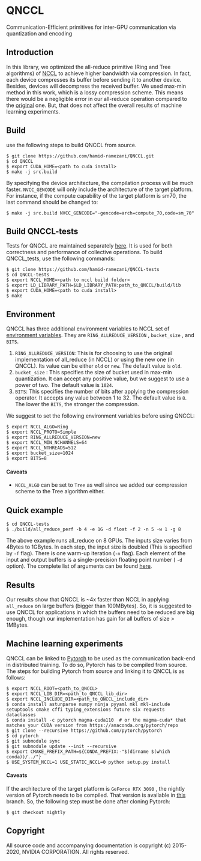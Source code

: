 # QNCCL
Communication-Efficient primitives for inter-GPU communication via quantization and encoding

## Introduction
In this library, we optimized the all-reduce primitive (Ring and Tree algorithms) of [NCCL](https://github.com/nvidia/nccl) to achieve higher bandwidth via compression. In fact, each device compresses its buffer before sending it to another device. Besides, devices will decompress the received buffer. We used max-min method in this work, which is a lossy compression scheme.  This means there would be a negligible error in our all-reduce operation compared to the [original](https://github.com/NVIDIA/nccl/blob/master/src/collectives/all_reduce.cc) one. But, that does not affect the overall results of machine learning experiments.

## Build
use the following steps to build QNCCL from source. 
    
    $ git clone https://github.com/hamid-ramezani/QNCCL.git
    $ cd QNCCL
    $ export CUDA_HOME=<path to cuda install>
    $ make -j src.build 
By specifying the device architecture, the compilation process will be much faster. `NVCC_GENCODE` will only include the architecture of the target platform. For instance, if the compute capability of the target platform is sm70, the last command should be changed to:  

    $ make -j src.build NVCC_GENCODE="-gencode=arch=compute_70,code=sm_70"

## Build QNCCL-tests

Tests for QNCCL are maintained separately [here](https://github.com/hamid-ramezani/QNCCL-tests). It is used for both correctness and performance of collective operations.  To build QNCCL_tests, use the following commands: 

    $ git clone https://github.com/hamid-ramezani/QNCCL-tests
    $ cd QNCCL-tests
    $ export NCCL_HOME=<path to nccl build folder>
    $ export LD_LIBRARY_PATH=$LD_LIBRARY_PATH:path_to_QNCCL/build/lib
    $ export CUDA_HOME=<path to cuda install>
    $ make 

## Environment
QNCCL has three additional environment variables to NCCL set of [environment variables](https://docs.nvidia.com/deeplearning/nccl/user-guide/docs/env.html). They are `RING_ALLREDUCE_VERSION` , `bucket_size` , and `BITS`. 

 1. `RING_ALLREDUCE_VERSION`: This is for choosing to use the original implementation of all_reduce (in NCCL) or using the new one (in QNCCL). Its value can be either `old` or `new`. The default value is `old`.
 2. `bucket_size` : This specifies the size of bucket used in max-min quantization. It can accept any positive value, but we suggest to use a power of two. The default value is `1024`.   
 3. `BITS`: This specifies the number of bits after applying the compression operator. It accepts any value between 1 to 32. The default value is `8`. The lower the `BITS`,  the stronger the compression. 

We suggest to set the following environment variables before using QNCCL:

    $ export NCCL_ALGO=Ring
    $ export NCCL_PROTO=Simple
    $ export RING_ALLREDUCE_VERSION=new
    $ export NCCL_MIN_NCHANNELS=64
    $ export NCCL_NTHREADS=512
    $ export bucket_size=1024
    $ export BITS=8
#### Caveats

 - `NCCL_ALGO` can be set to `Tree` as well since we added our compression scheme to the Tree algorithm either. 

## Quick example

    $ cd QNCCL-tests
    $ ./build/all_reduce_perf -b 4 -e 1G -d float -f 2 -n 5 -w 1 -g 8

The above example runs all_reduce on 8 GPUs. The inputs size varies from 4Bytes  to 1GBytes. In each step, the input size is doubled (This is specified by `-f` flag). There is one warm-up iteration (`-n` flag). Each element of the input and output buffers is a single-precision floating point number ( `-d` option). The complete list of arguments can be found [here](https://github.com/nvidia/nccl-tests#arguments). 

## Results

Our results show that QNCCL is ~4x faster than NCCL in applying `all_reduce` on large buffers (bigger than 100MBytes). So, it is suggested to use QNCCL for applications in which the buffers need to be reduced are big enough, though our implementation has gain for all buffers of size > 1MBytes. 

## Machine learning experiments
QNCCL can be linked to [Pytorch](https://github.com/pytorch/pytorch) to be used as the communication back-end in distributed training. To do so, Pytorch has to be compiled from source. The steps for building Pytorch from source and linking it to QNCCL is as follows: 

    $ export NCCL_ROOT=<path_to_QNCCL>
    $ export NCCL_LIB_DIR=<path_to_QNCCL_lib_dir>
    $ export NCCL_INCLUDE_DIR=<path_to_QNCCL_include_dir>
    $ conda install astunparse numpy ninja pyyaml mkl mkl-include setuptools cmake cffi typing_extensions future six requests dataclasses
    $ conda install -c pytorch magma-cuda110  # or the magma-cuda* that matches your CUDA version from https://anaconda.org/pytorch/repo
    $ git clone --recursive https://github.com/pytorch/pytorch
    $ cd pytorch
    $ git submodule sync
    $ git submodule update --init --recursive
    $ export CMAKE_PREFIX_PATH=${CONDA_PREFIX:-"$(dirname $(which conda))/../"}
    $ USE_SYSTEM_NCCL=1 USE_STATIC_NCCL=0 python setup.py install
#### Caveats
If the architecture of the target platform is `GeForce RTX 3090` , the nightly version of Pytorch needs to be compiled. That version is available in [this](https://github.com/pytorch/pytorch/tree/nightly) branch.  So, the following step must be done after cloning Pytorch:

    $ git checkout nightly



## Copyright

All source code and accompanying documentation is copyright (c) 2015-2020, NVIDIA CORPORATION. All rights reserved.
